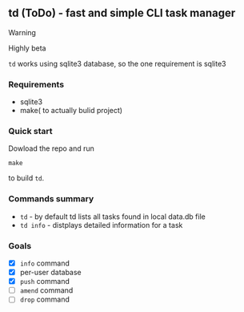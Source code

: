 ## td (ToDo) - fast and simple CLI task manager

> [!WARNING]
> Highly beta

`td` works using sqlite3 database, so the one requirement is sqlite3
### Requirements

- sqlite3
- make( to actually bulid project)
### Quick start
Dowload the repo and run 
```
make
```
to build `td`. 

### Commands summary
- `td` - by default td lists all tasks found in local data.db file
- `td info` - distplays detailed information for a task

### Goals
- [x] `info` command
- [x] per-user database
- [x] `push` command
- [ ] `amend` command
- [ ] `drop` command

